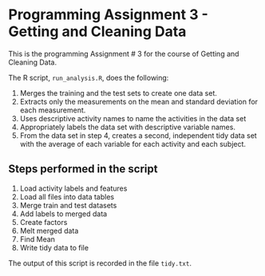 # Programming Assignment 3 - Getting and Cleaning Data

This is the programming Assignment # 3 for the course of Getting and Cleaning Data.

The R script, `run_analysis.R`, does the following:

1. Merges the training and the test sets to create one data set.
2. Extracts only the measurements on the mean and standard deviation for each measurement.
3. Uses descriptive activity names to name the activities in the data set
4. Appropriately labels the data set with descriptive variable names.
5. From the data set in step 4, creates a second, independent tidy data set with the average of each variable for each activity and each subject.

## Steps performed in the script

1. Load activity labels and features
2. Load all files into data tables
3. Merge train and test datasets
4. Add labels to merged data
5. Create factors
6. Melt merged data
7. Find Mean
8. Write tidy data to file

The output of this script is recorded in the file `tidy.txt`.
